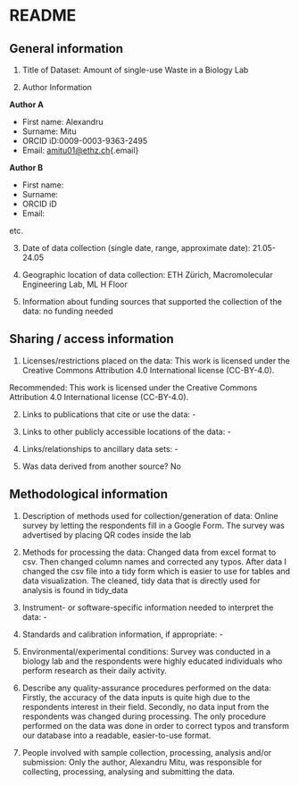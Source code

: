# README

## General information

1.  Title of Dataset: Amount of single-use Waste in a Biology Lab

2.  Author Information

**Author A**

-   First name: Alexandru
-   Surname: Mitu
-   ORCID iD:0009-0003-9363-2495
-   Email: [amitu01\@ethz.ch](mailto:amitu01@ethz.ch){.email}

**Author B**

-   First name:
-   Surname:
-   ORCID iD
-   Email:

etc.

3.  Date of data collection (single date, range, approximate date): 21.05-24.05

4.  Geographic location of data collection: ETH Zürich, Macromolecular Engineering Lab, ML H Floor

5.  Information about funding sources that supported the collection of the data: no funding needed

## Sharing / access information

1.  Licenses/restrictions placed on the data: This work is licensed under the Creative Commons Attribution 4.0 International license (CC-BY-4.0).

Recommended: This work is licensed under the Creative Commons Attribution 4.0 International license (CC-BY-4.0).

2.  Links to publications that cite or use the data: -

3.  Links to other publicly accessible locations of the data: -

4.  Links/relationships to ancillary data sets: -

5.  Was data derived from another source? No

## Methodological information

1.  Description of methods used for collection/generation of data: Online survey by letting the respondents fill in a Google Form. The survey was advertised by placing QR codes inside the lab

2.  Methods for processing the data: Changed data from excel format to csv. Then changed column names and corrected any typos. After data I changed the csv file into a tidy form which is easier to use for tables and data visualization. The cleaned, tidy data that is directly used for analysis is found in tidy_data

3.  Instrument- or software-specific information needed to interpret the data: -

4.  Standards and calibration information, if appropriate: -

5.  Environmental/experimental conditions: Survey was conducted in a biology lab and the respondents were highly educated individuals who perform research as their daily activity.

6.  Describe any quality-assurance procedures performed on the data: Firstly, the accuracy of the data inputs is quite high due to the respondents interest in their field. Secondly, no data input from the respondents was changed during processing. The only procedure performed on the data was done in order to correct typos and transform our database into a readable, easier-to-use format.

7.  People involved with sample collection, processing, analysis and/or submission: Only the author, Alexandru Mitu, was responsible for collecting, processing, analysing and submitting the data.
